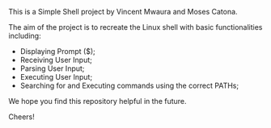 This is a Simple Shell project by Vincent Mwaura and Moses Catona.

The aim of the project is to recreate the Linux shell with basic functionalities including:

- Displaying Prompt ($);
- Receiving User Input;
- Parsing User Input;
- Executing User Input;
- Searching for and Executing commands using the correct PATHs;

We hope you find this repository helpful in the future.

Cheers!
